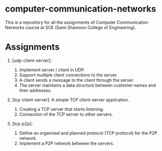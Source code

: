 # computer-communication-networks
This is a repository for all the assignments of Computer Communication Networks course at SCE (Sami Shamoon College of Engineering).

# Assignments


1.  [udp-client-server]:
    1. Implement server / client in UDP.
    2. Support multiple client connections to the server.
    3. A client sends a message to the client through the server.
    4. The server maintains a data structure between customer names and their addresses.
  
2. [tcp-client-server]: A simple TCP client-server application.
   1. Creating a TCP server that starts listening.
   2. Connection of the TCP server to other servers.
   
3. [tcp-p2p]: 
   1. Define an organized and planned protocol (TCP protocol) for the P2P network.
   2. Implement a P2P network between the servers.
   



